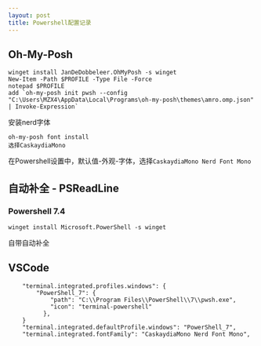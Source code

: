 ```yaml
---
layout: post
title: Powershell配置记录
---
```


## Oh-My-Posh
```
winget install JanDeDobbeleer.OhMyPosh -s winget
New-Item -Path $PROFILE -Type File -Force
notepad $PROFILE
add `oh-my-posh init pwsh --config "C:\Users\MZX4\AppData\Local\Programs\oh-my-posh\themes\amro.omp.json" | Invoke-Expression`
```

安装nerd字体
```
oh-my-posh font install
选择CaskaydiaMono
```
在Powershell设置中，默认值-外观-字体，选择`CaskaydiaMono Nerd Font Mono`

## 自动补全 - PSReadLine
### Powershell 7.4
```
winget install Microsoft.PowerShell -s winget
```
自带自动补全

## VSCode
```
    "terminal.integrated.profiles.windows": {
        "PowerShell_7": {
            "path": "C:\\Program Files\\PowerShell\\7\\pwsh.exe",
            "icon": "terminal-powershell"
          }, 
    }
    "terminal.integrated.defaultProfile.windows": "PowerShell_7",
    "terminal.integrated.fontFamily": "CaskaydiaMono Nerd Font Mono",
```